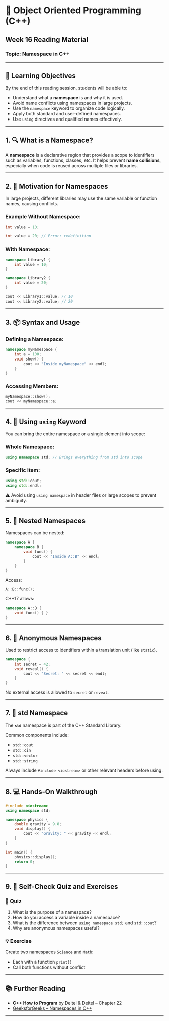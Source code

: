 
# 📘 Object Oriented Programming (C++)
## Week 16 Reading Material
### Topic: **Namespace in C++**

---

## 🔰 Learning Objectives

By the end of this reading session, students will be able to:

- Understand what a **namespace** is and why it is used.
- Avoid name conflicts using namespaces in large projects.
- Use the `namespace` keyword to organize code logically.
- Apply both standard and user-defined namespaces.
- Use `using` directives and qualified names effectively.

---

## 1. 🔍 What is a Namespace?

A **namespace** is a declarative region that provides a scope to identifiers such as variables, functions, classes, etc. It helps prevent **name collisions**, especially when code is reused across multiple files or libraries.

---

## 2. 🧭 Motivation for Namespaces

In large projects, different libraries may use the same variable or function names, causing conflicts.

### Example Without Namespace:

```cpp
int value = 10;

int value = 20; // Error: redefinition
```

### With Namespace:

```cpp
namespace Library1 {
    int value = 10;
}

namespace Library2 {
    int value = 20;
}

cout << Library1::value; // 10
cout << Library2::value; // 20
```

---

## 3. 📦 Syntax and Usage

### Defining a Namespace:

```cpp
namespace myNamespace {
    int a = 100;
    void show() {
        cout << "Inside myNamespace" << endl;
    }
}
```

### Accessing Members:

```cpp
myNamespace::show();
cout << myNamespace::a;
```

---

## 4. 🧰 Using `using` Keyword

You can bring the entire namespace or a single element into scope:

### Whole Namespace:

```cpp
using namespace std; // Brings everything from std into scope
```

### Specific Item:

```cpp
using std::cout;
using std::endl;
```

⚠️ Avoid using `using namespace` in header files or large scopes to prevent ambiguity.

---

## 5. 🧱 Nested Namespaces

Namespaces can be nested:

```cpp
namespace A {
    namespace B {
        void func() {
            cout << "Inside A::B" << endl;
        }
    }
}
```

Access:

```cpp
A::B::func();
```

C++17 allows:

```cpp
namespace A::B {
    void func() { }
}
```

---

## 6. 🎨 Anonymous Namespaces

Used to restrict access to identifiers within a translation unit (like `static`).

```cpp
namespace {
    int secret = 42;
    void reveal() {
        cout << "Secret: " << secret << endl;
    }
}
```

No external access is allowed to `secret` or `reveal`.

---

## 7. 🧠 std Namespace

The **`std`** namespace is part of the C++ Standard Library.

Common components include:
- `std::cout`
- `std::cin`
- `std::vector`
- `std::string`

Always include `#include <iostream>` or other relevant headers before using.

---

## 8. 💻 Hands-On Walkthrough

```cpp
#include <iostream>
using namespace std;

namespace physics {
    double gravity = 9.8;
    void display() {
        cout << "Gravity: " << gravity << endl;
    }
}

int main() {
    physics::display();
    return 0;
}
```

---

## 9. 🧪 Self-Check Quiz and Exercises

### 📝 Quiz

1. What is the purpose of a namespace?
2. How do you access a variable inside a namespace?
3. What is the difference between `using namespace std;` and `std::cout`?
4. Why are anonymous namespaces useful?

### 💡 Exercise

Create two namespaces `Science` and `Math`:
- Each with a function `print()`
- Call both functions without conflict

---

## 📚 Further Reading

- **C++ How to Program** by Deitel & Deitel – Chapter 22  
- [GeeksforGeeks – Namespaces in C++](https://www.geeksforgeeks.org/namespace-in-c/)

---
